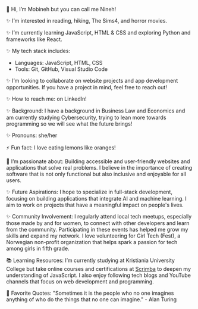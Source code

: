 👋 Hi, I’m Mobineh but you can call me Nineh!

✨ I’m interested in reading, hiking, The Sims4, and horror movies.

✨ I’m currently learning JavaScript, HTML & CSS and exploring Python and frameworks like React.

✨ My tech stack includes:
- Languages: JavaScript, HTML, CSS
- Tools: Git, GitHub, Visual Studio Code

✨ I’m looking to collaborate on website projects and app development opportunities. If you have a project in mind, feel free to reach out!

✨ How to reach me: on LinkedIn!

✨ Background: I have a background in Business Law and Economics and am currently studying Cybersecurity, trying to lean more towards programming so we will see what the future brings! 

✨ Pronouns: she/her

⚡ Fun fact: I love eating lemons like oranges!

💬 I’m passionate about: Building accessible and user-friendly websites and applications that solve real problems. I believe in the importance of creating software that is not only functional but also inclusive and enjoyable for all users.

✨ Future Aspirations: I hope to specialize in full-stack development, focusing on building applications that integrate AI and machine learning. I aim to work on projects that have a meaningful impact on people's lives.

✨ Community Involvement: I regularly attend local tech meetups, especially those made by and for women, to connect with other developers and learn from the community. Participating in these events has helped me grow my skills and expand my network. I love volunteering for Girl Tech (Fest), a Norwegian non-profit organization that helps spark a passion for tech among girls in fifth grade.

📚 Learning Resources: I’m currently studying at Kristiania University College but take online courses and certifications at [Scrimba](https://v2.scrimba.com) to deepen my understanding of JavaScript. I also enjoy following tech blogs and YouTube channels that focus on web development and programming. 

🔗 Favorite Quotes: 
"Sometimes it is the people who no one imagines anything of who do the things that no one can imagine." - Alan Turing

